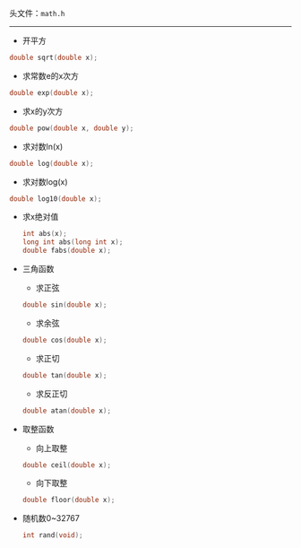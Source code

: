 头文件：`math.h`

---

- 开平方

```c
double sqrt(double x);
```

- 求常数e的x次方

```c
double exp(double x);
```

- 求x的y次方

```c
double pow(double x, double y);
```

- 求对数ln(x)

```c
double log(double x);
```

-   求对数log(x)

```c
double log10(double x);
```

- 求x绝对值

  ```c
  int abs(x);
  long int abs(long int x);
  double fabs(double x);
  ````

- 三角函数

  - 求正弦

  ```c
  double sin(double x);
  ```

  - 求余弦

  ```c
  double cos(double x);
  ```

  - 求正切

  ```c
  double tan(double x);
  ```

  - 求反正切

  ```c
  double atan(double x);
  ```

- 取整函数

  - 向上取整

  ```c
  double ceil(double x);
  ```

  - 向下取整

  ```c
  double floor(double x);
  ```

- 随机数0~32767

  ```c
  int rand(void);
  ```

  